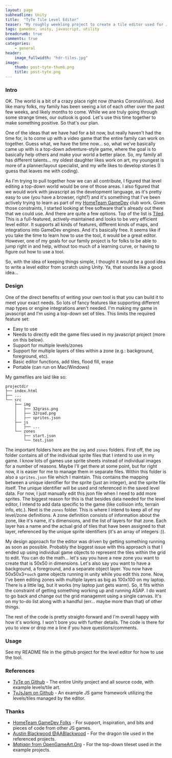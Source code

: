 ```yaml
---
layout: page
subheadline: Unity
title:  "TyTe Tile Level Editor"
teaser: "My roughly weeklong project to create a tile editor used for JS game building..."
tags: gamedev, unity, javascript, utility
breadcrumb: true
comments: true
categories:
    - general
header:
    image_fullwidth: "hdr-tiles.jpg"
image:
    thumb: post-tyte-thumb.png
    title: post-tyte.png
---
```

### Intro
OK.  The world is a bit of a crazy place right now (thanks CoronaVirus).  And like many folks, my family has been seeing a lot of each other over the past few weeks, and likely months to come.  While we are truly going through some strange times, our outlook is good.  Let's use this time together to make something positive.  So that's our plan.

One of the ideas that we have had for a bit now, but really haven't had the time for, is to come up with a video game that the entire family can work on together.  Guess what, we have the time now... so, what we've basically came up with is a top-down adventure-style game, where the goal is to basically help others and make your world a better place.  So, my family all has different talents... my oldest daughter likes work on art, my youngest is more of a planner/layout specialist, and my wife likes to develop stories (I guess that leaves me with coding).  

As I'm trying to pull together how we can all contribute, I figured that level editing a top-down world would be one of those areas.  I also figured that we would work with javascript as the development language, as it's pretty easy to use (you have a browser, right?) and it's something that I've been actively trying to learn as part of my [HomeTeam GameDev](https://hometeamgamedev.com/) club work.  Given those constraints, I started looking at free software that's already out there that we could use.  And there are quite a few options.  Top of the list is [Tiled](https://www.mapeditor.org/).  This is a full-featured, actively-maintained and looks to be very efficient level editor.  It supports all kinds of features, different kinds of maps, and integrations into GameDev engines.  And it's basically free.  It seems like if you take the time to learn how to use the tool, it would be a great editor.  However, one of my goals for our family project is for folks to be able to jump right in and help, without too much of a learning curve, or having to figure out how to use a tool.  

So, with the idea of keeping things simple, I thought it would be a good idea to write a level editor from scratch using Unity.  Ya, that sounds like a good idea...

### Design

One of the direct benefits of writing your own tool is that you can build it to meet your exact needs.  So lots of fancy features like supporting different map types or engine integrations aren't needed.  I'm making my game in javascript and I'm using a top-down set of tiles.  This limits the required feature set:

* Easy to use
* Needs to directly edit the game files used in my javascript project (more on this below).
* Support for multiple levels/zones
* Support for multiple layers of tiles within a zone (e.g.: background, foreground, etc).
* Basic editor functions, add tiles, flood fill, erase
* Portable (can run on Mac/Windows)

My gamefiles are laid like so:

```
projectdir
├── index.html
├── ...
└── src
    ├── img
    │   ├── 32grass.png
    │   ├── 32road.png
    │   ├── sprites.json
    ├── js
    │   ├── ...
    └── zones
        ├── start.json
        └── test.json
```

The important folders here are the `img` and `zones` folders.  First off, the `img` folder contains all of the individual sprite files that I intend to use in my game.  I know lots of games use sprite sheets instead of individual images for a number of reasons.  Maybe I'll get there at some point, but for right now, it is easier for me to manage them in separate files.  Within this folder is also a `sprites.json` file which I maintain.  This contains the mapping between a unique identifier for the sprite (just an integer), and the sprite file itself.  The unique identifier will be used and referenced in the saved level data.  For now, I just manually edit this json file when I need to add more sprites.  The biggest reason for this is that besides data needed for the level editor, I intend to add data specific to the game (like collision info, terrain info, etc.).  Next is the `zones` folder.  This is where I intend to keep all of my level/zone definitions.  A zone definition consists of information about the zone, like it's name, it's dimensions, and the list of layers for that zone.  Each layer has a name and the actual grid of tiles that have been assigned to that layer, referenced by the unique sprite identifiers (it's an array of integers :)).

My design approach for the editor was driven by getting something running as soon as possible.  Probably the biggest issue with this approach is that I ended up using individual game objects to represent the tiles within the grid to edit.  You can do the math... let's say you have a new zone you want to create that is 50x50 in dimensions.  Let's also say you want to have a background, a foreground, and a separate object layer.  You now have 50x50x3=`ouch` game objects running in unity while you edit this zone.  Now, I've been editing zones with multiple layers as big as 100x100 on my laptop.  There is a little lag, but it works (my laptop just gets warm).  So, it fits within the constraint of getting something working up and running ASAP.  I do want to go back and change out the grid managemnt using a single canvas.  It's on my to-do list along with a handful (err... maybe more than that) of other things.

The rest of the code is pretty straight-forward and I'm overall happy with how it's working.  I won't bore you with further details.  The code is there for you to view or drop me a line if you have questions/comments.

### Usage

See my README file in the github project for the level editor for how to use the tool.

### References

* [TyTe on Github](https://github.com/tylorallison/tyte) - The entire Unity project and all source code, with example levels/tile art.
* [TyJsJam on Github](https://github.com/tylorallison/tyjsjam) - An example JS game framework utilizing the levels/tiles managed by the editor.

### Thanks

* [HomeTeam GameDev Folks](https://hometeamgamedev.com/) - For support, inspiration, and bits and pieces of code from other JS games.
* [Austin Blackwood @AABlackwood](https://twitter.com/AABlackwood) - For the dragon tile used in the referenced projects.
* [*Matiaan* from OpenGameArt.Org](https://opengameart.org/content/top-down-grass-beach-and-water-tileset) - For the top-down tileset used in the example projects.